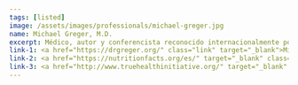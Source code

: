 ```yaml
---
tags: [listed]
image: /assets/images/professionals/michael-greger.jpg
name: Michael Greger, M.D.
excerpt: Médico, autor y conferencista reconocido internacionalmente por su participación en discusiones sobre temas relacionados con la salud pública. Miembro del Consejo de Directores de <i>The True Initiative</i> y fundador de <i>Nutrition Facts</i>
link-1: <a href="https://drgreger.org/" class="link" target="_blank">Michael Greger, M.D.</a>
link-2: <a href="https://nutritionfacts.org/es/" target="_blank" class="link">Nutrition Facts</a>
link-3: <a href="http://www.truehealthinitiative.org/" target="_blank" class="link">True Health Initiative</a>
---
```

